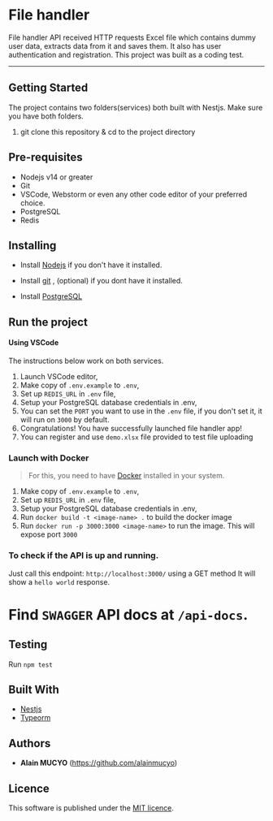 # File handler

File handler API received HTTP requests Excel file which contains dummy user data, extracts data from it and saves them.
It also has user authentication and registration. This project was built as a coding test. 

---

## Getting Started
The project contains two folders(services) both built with Nestjs. Make sure you have both folders.
1. git clone this repository & cd to the project directory

## Pre-requisites

* Nodejs v14 or greater
* Git
* VSCode, Webstorm or even any other code editor of your preferred choice.
* PostgreSQL
* Redis

## Installing

* Install [Nodejs](https://nodejs.org/en/) if you don't have it installed.

* Install [git](https://www.digitalocean.com/community/tutorials/how-to-contribute-to-open-source-getting-started-with-git)
  , (optional) if you dont have it installed.

* Install [PostgreSQL](https://www.postgresql.org)

## Run the project

#### Using VSCode
The instructions below work on both services.
1. Launch VSCode editor,
2. Make copy of `.env.example` to `.env`,
3. Set up `REDIS_URL` in `.env` file,
4. Setup your PostgreSQL database credentials in .env,
5. You can set the `PORT` you want to use in the `.env` file, if you don't set it, it will run on `3000` by default.
6. Congratulations! You have successfully launched file handler app!
7. You can register and use `demo.xlsx` file provided to test file uploading

### Launch with Docker

> For this, you need to have [Docker](https://www.docker.com/) installed in your system.

1. Make copy of `.env.example` to `.env`,
2. Set up `REDIS_URL` in `.env` file,
3. Setup your PostgreSQL database credentials in .env,
4. Run `docker build -t <image-name> .` to build the docker image
5. Run `docker run -p 3000:3000 <image-name>` to run the image. This will expose port `3000`


### To check if the API is up and running.

Just call this endpoint: `http://localhost:3000/` using a GET method It will show a `hello world` response.

# Find `SWAGGER`  API docs at `/api-docs`.

## Testing

Run `npm test`

## Built With

* [Nestjs](https://nestjs.com/)
* [Typeorm](https://typeorm.io)


## Authors

* **Alain MUCYO** (https://github.com/alainmucyo)

## Licence

This software is published under the [MIT licence](http://opensource.org/licenses/MIT).

